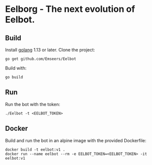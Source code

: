 # Eelborg - The next evolution of Eelbot.

## Build

Install [golang](https://golang.org/) 1.13 or later. Clone the project:

    go get github.com/Emseers/Eelbot

Build with:

    go build

## Run

Run the bot with the token:

    ./Eelbot -t <EELBOT_TOKEN>

## Docker

Build and run the bot in an alpine image with the provided Dockerfile:

    docker build -t eelbot:v1 .
    docker run --name eelbot --rm -e EELBOT_TOKEN=<EELBOT_TOKEN> -it eelbot:v1
